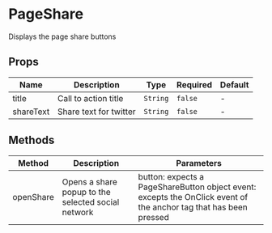 # PageShare

Displays the page share buttons

## Props

<!-- @vuese:PageShare:props:start -->
|Name|Description|Type|Required|Default|
|---|---|---|---|---|
|title|Call to action title|`String`|`false`|-|
|shareText|Share text for twitter|`String`|`false`|-|

<!-- @vuese:PageShare:props:end -->


## Methods

<!-- @vuese:PageShare:methods:start -->
|Method|Description|Parameters|
|---|---|---|
|openShare|Opens a share popup to the selected social network|button: expects a PageShareButton object event: excepts the OnClick event of the anchor tag that has been pressed|

<!-- @vuese:PageShare:methods:end -->


